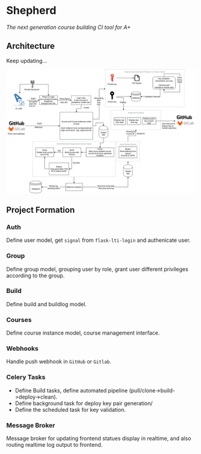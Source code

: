 # Shepherd
*The next generation course building CI tool for A+*

## Architecture

Keep updating...

![architecture](./assets/image/arch.png)

## Project Formation
### Auth
Define user model, get `signal` from `flask-lti-login` and authenicate user.
### Group
Define group model, grouping user by role, grant user different privileges according to the group.
### Build
Define build and buildlog model.
### Courses
Define course instance model, course management interface.
### Webhooks
Handle push webhook in `GitHub` or `Gitlab`.
### Celery Tasks
* Define Build tasks, define automated pipeline (pull/clone->build->deploy->clean).
* Define background task for deploy key pair generation/
* Define the scheduled task for key validation.
### Message Broker
Message broker for updating frontend statues display in realtime, and also routing realtime log output to frontend.
